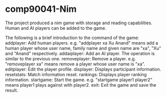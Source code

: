 # comp90041-Nim
The project produced a nim game with storage and reading capabilities.
Human and AI players can be added to the game.

The following is a brief introduction to the command of the game:
addplayer: Add human players. e.g. "addplayer xa Xu Anand" means add a human player whose user name, family name and given name are "xa", "Xu" and "Anand" respectively.
addaiplayer: Add an AI player. The operation is similar to the previous one.
removeplayer: Remove a player. e.g. "removeplayer xa" means remove a player whose user name is "xa".
editplayer: Edit the player profile.
displayer: Displays participant information.
resetstats: Match information reset.
rankings: Displays player ranking information.
startgame: Start the game. e.g. "startgame player1 player2" means player1 plays against with player2.
exit: Exit the game and save the result.

